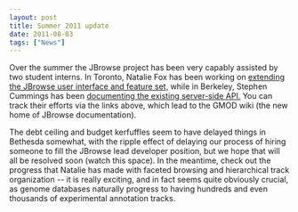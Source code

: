 ```yaml
---
layout: post
title: Summer 2011 update
date: 2011-08-03
tags: ["News"]
---
```


Over the summer the JBrowse project has been very capably assisted by two student interns. In Toronto, Natalie Fox has been working on [extending the JBrowse user interface and feature set,](https://gmod.org/wiki/JBrowseDev/Upcoming) while in Berkeley, Stephen Cummings has been [documenting the existing server-side API.](https://gmod.org/wiki/JBrowseDev/Current) You can track their efforts via the links above, which lead to the GMOD wiki (the new home of JBrowse documentation).

The debt ceiling and budget kerfuffles seem to have delayed things in Bethesda somewhat, with the ripple effect of delaying our process of hiring someone to fill the JBrowse lead developer position, but we hope that will all be resolved soon (watch this space). In the meantime, check out the progress that Natalie has made with faceted browsing and hierarchical track organization -- it is really exciting, and in fact seems quite obviously crucial, as genome databases naturally progress to having hundreds and even thousands of experimental annotation tracks.